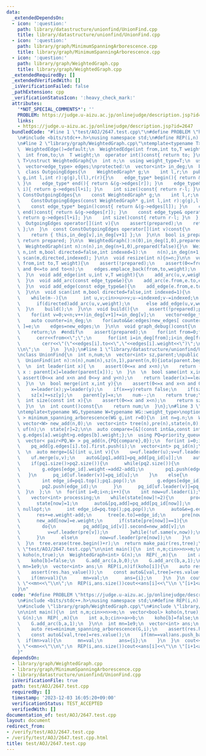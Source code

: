 ```yaml
---
data:
  _extendedDependsOn:
  - icon: ':question:'
    path: library/datastructure/unionfind/UnionFind.cpp
    title: library/datastructure/unionfind/UnionFind.cpp
  - icon: ':question:'
    path: library/graph/MinimumSpanningArborescence.cpp
    title: library/graph/MinimumSpanningArborescence.cpp
  - icon: ':question:'
    path: library/graph/WeightedGraph.cpp
    title: library/graph/WeightedGraph.cpp
  _extendedRequiredBy: []
  _extendedVerifiedWith: []
  _isVerificationFailed: false
  _pathExtension: cpp
  _verificationStatusIcon: ':heavy_check_mark:'
  attributes:
    '*NOT_SPECIAL_COMMENTS*': ''
    PROBLEM: https://judge.u-aizu.ac.jp/onlinejudge/description.jsp?id=2647
    links:
    - https://judge.u-aizu.ac.jp/onlinejudge/description.jsp?id=2647
  bundledCode: "#line 1 \"test/AOJ/2647.test.cpp\"\n#define PROBLEM \"https://judge.u-aizu.ac.jp/onlinejudge/description.jsp?id=2647\"\
    \n#include <bits/stdc++.h>\nusing namespace std;\n#define REP(i,n) for(int i=0;i<(n);i++)\n\
    \n#line 2 \"library/graph/WeightedGraph.cpp\"\ntemplate<typename T>\nstruct WeightedEdge{\n\
    \  WeightedEdge()=default;\n  WeightedEdge(int from,int to,T weight):from(from),to(to),weight(weight){}\n\
    \  int from,to;\n  T weight;\n  operator int()const{ return to; }\n};\n\ntemplate<typename\
    \ T>\nstruct WeightedGraph{\n  int n;\n  using weight_type=T;\n  using edge_type=WeightedEdge<T>;\n\
    \  vector<edge_type> edges;\nprotected:\n  vector<int> in_deg;\n  bool prepared;\n\
    \  class OutgoingEdges{\n    WeightedGraph* g;\n    int l,r;\n  public:\n    OutgoingEdges(WeightedGraph*\
    \ g,int l,int r):g(g),l(l),r(r){}\n    edge_type* begin(){ return &(g->edges[l]);\
    \ }\n    edge_type* end(){ return &(g->edges[r]); }\n    edge_type& operator[](int\
    \ i){ return g->edges[l+i]; }\n    int size()const{ return r-l; }\n  };\n  class\
    \ ConstOutgoingEdges{\n    const WeightedGraph* g;\n    int l,r;\n  public:\n\
    \    ConstOutgoingEdges(const WeightedGraph* g,int l,int r):g(g),l(l),r(r){}\n\
    \    const edge_type* begin()const{ return &(g->edges[l]); }\n    const edge_type*\
    \ end()const{ return &(g->edges[r]); }\n    const edge_type& operator[](int i)const{\
    \ return g->edges[l+i]; }\n    int size()const{ return r-l; }\n  };\npublic:\n\
    \  OutgoingEdges operator[](int v){\n    assert(prepared);\n    return { this,in_deg[v],in_deg[v+1]\
    \ };\n  }\n  const ConstOutgoingEdges operator[](int v)const{\n    assert(prepared);\n\
    \    return { this,in_deg[v],in_deg[v+1] };\n  }\n\n  bool is_prepared()const{\
    \ return prepared; }\n\n  WeightedGraph():n(0),in_deg(1,0),prepared(false){}\n\
    \  WeightedGraph(int n):n(n),in_deg(n+1,0),prepared(false){}\n  WeightedGraph(int\
    \ n,int m,bool directed=false,int indexed=1):\n    n(n),in_deg(n+1,0),prepared(false){\
    \ scan(m,directed,indexed); }\n\n  void resize(int n){n=n;}\n\n  void add_arc(int\
    \ from,int to,T weight){\n    assert(!prepared);\n    assert(0<=from and from<n\
    \ and 0<=to and to<n);\n    edges.emplace_back(from,to,weight);\n    in_deg[from+1]++;\n\
    \  }\n  void add_edge(int u,int v,T weight){\n    add_arc(u,v,weight);\n    add_arc(v,u,weight);\n\
    \  }\n  void add_arc(const edge_type&e){\n    add_arc(e.from,e.to,e.weight);\n\
    \  }\n  void add_edge(const edge_type&e){\n    add_edge(e.from,e.to,e.weight);\n\
    \  }\n\n  void scan(int m,bool directed=false,int indexed=1){\n    edges.reserve(directed?m:2*m);\n\
    \    while(m--){\n      int u,v;cin>>u>>v;u-=indexed;v-=indexed;\n      T weight;cin>>weight;\n\
    \      if(directed)add_arc(u,v,weight);\n      else add_edge(u,v,weight);\n  \
    \  }\n    build();\n  }\n\n  void build(){\n    assert(!prepared);prepared=true;\n\
    \    for(int v=0;v<n;v++)in_deg[v+1]+=in_deg[v];\n    vector<edge_type> new_edges(in_deg.back());\n\
    \    auto counter=in_deg;\n    for(auto&&e:edges)new_edges[ counter[e.from]++\
    \ ]=e;\n    edges=new_edges;\n  }\n\n  void graph_debug()const{\n  #ifndef __DEBUG\n\
    \    return;\n  #endif\n    assert(prepared);\n    for(int from=0;from<n;from++){\n\
    \      cerr<<from<<\";\";\n      for(int i=in_deg[from];i<in_deg[from+1];i++)\n\
    \        cerr<<\"(\"<<edges[i].to<<\",\"<<edges[i].weight<<\")\";\n      cerr<<\"\
    \\n\";\n    }\n  }\n};\n#line 1 \"library/datastructure/unionfind/UnionFind.cpp\"\
    \nclass UnionFind{\n  int n,num;\n  vector<int> sz,parent;\npublic:\n  UnionFind()=default;\n\
    \  UnionFind(int n):n(n),num(n),sz(n,1),parent(n,0){iota(parent.begin(),parent.end(),0);}\n\
    \  \n  int leader(int x){ \n    assert(0<=x and x<n);\n    return (x==parent[x]?\
    \ x : parent[x]=leader(parent[x])); \n  }\n  \n  bool same(int x,int y){\n   \
    \ assert(0<=x and x<n and 0<=y and y<n);\n    return leader(x)==leader(y); \n\
    \  }\n  \n  bool merge(int x,int y){\n    assert(0<=x and x<n and 0<=y and y<n);\n\
    \    x=leader(x);y=leader(y);\n    if(x==y)return false;\n    if(sz[x]<sz[y])swap(x,y);\n\
    \    sz[x]+=sz[y];\n    parent[y]=x;\n    num--;\n    return true;\n  }\n  \n\
    \  int size(const int x){\n    assert(0<=x and x<n);\n    return sz[leader(x)];\n\
    \  }\n  \n  int count()const{\n    return num;\n  }\n};\n#line 3 \"library/graph/MinimumSpanningArborescence.cpp\"\
    \ntemplate<typename WG,typename W=typename WG::weight_type>\noptional< pair<W,vector<int>>\
    \ > minimum_spanning_arborescence(WG g,int r=0){\n  int n=g.n;\n  W res=0;\n \
    \ vector<W> new_add(n,0);\n  vector<int> tree(n),pre(n),state(n,0);\n  UnionFind\
    \ uf(n);\n  state[r]=2;\n\n  auto compare=[&](const int&a,const int&b){return\
    \ g.edges[a].weight>g.edges[b].weight;};\n  using PQ=priority_queue<int,vector<int>,decltype(compare)>;\n\
    \  vector< pair<PQ,W> > pq_add(n,{PQ{compare},0});\n  for(int i=0;i<g.edges.size();i++)\n\
    \    pq_add[g.edges[i].to].first.push(i);\n  vector<int> pq_id(n);\n  iota(pq_id.begin(),pq_id.end(),0);\n\
    \  \n  auto merge=[&](int u,int v){\n    u=uf.leader(u);v=uf.leader(v);\n    if(u==v)return;\n\
    \    uf.merge(u,v);\n    auto&[pq1,add1]=pq_add[pq_id[u]];\n    auto&[pq2,add2]=pq_add[pq_id[v]];\n\
    \    if(pq1.size()>pq2.size()){\n      while(pq2.size()){\n        int edge_id=pq2.top();pq2.pop();\n\
    \        g.edges[edge_id].weight-=add2-add1;\n        pq1.push(edge_id);\n   \
    \   }\n      pq_id[uf.leader(v)]=pq_id[u];\n    }\n    else{\n      while(pq1.size()){\n\
    \        int edge_id=pq1.top();pq1.pop();\n        g.edges[edge_id].weight-=add1-add2;\n\
    \        pq2.push(edge_id);\n      }\n      pq_id[uf.leader(v)]=pq_id[v];\n  \
    \  }\n  };\n  \n  for(int i=0;i<n;i++){\n    int now=uf.leader(i);\n    if(state[now])continue;\n\
    \    vector<int> processing;\n    while(state[now]!=2){\n      processing.push_back(now);\n\
    \      state[now]=1;\n      auto&[pq,add]=pq_add[pq_id[now]];\n      if(!pq.size())return\
    \ nullopt;\n      int edge_id=pq.top();pq.pop();\n      auto&e=g.edges[edge_id];\n\
    \      res+=e.weight-add;\n      tree[e.to]=edge_id;\n      pre[now]=uf.leader(e.from);\n\
    \      new_add[now]=e.weight;\n      if(state[pre[now]]==1){\n        int v=now;\n\
    \        do{\n          pq_add[pq_id[v]].second=new_add[v];\n          merge(v,now);\n\
    \          v=uf.leader(pre[v]);\n        }while(!uf.same(v,now));\n        now=uf.leader(now);\n\
    \      }\n      else\n        now=uf.leader(pre[now]);\n    }\n    for(int v:processing)state[v]=2;\n\
    \  }\n  tree.erase(tree.begin()+r);\n  return make_pair(res,tree);\n}\n#line 8\
    \ \"test/AOJ/2647.test.cpp\"\n\nint main(){\n  int n,m;cin>>n>>m;\n  vector<bool>\
    \ koho(n,true);\n  WeightedGraph<int> G(n);\n  REP(_,m){\n    int a,b;cin>>a>>b;\n\
    \    koho[b]=false;\n    G.add_arc(a,b,0);\n    G.add_arc(b,a,1);\n  }\n\n  int\
    \ mn=1e9;\n  vector<int> ans;\n  REP(i,n)if(koho[i]){\n    auto res=minimum_spanning_arborescence(G,i);\n\
    \    assert(res.has_value());\n    const auto&[val,tree]=res.value();\n    if(mn==val)ans.push_back(i);\n\
    \    if(mn>val){\n      mn=val;\n      ans={i};\n    }\n  }\n  cout<<ans.size()<<\"\
    \ \"<<mn<<\"\\n\";\n  REP(i,ans.size())cout<<ans[i]<<\"\\n \"[i+1<ans.size()];\n\
    }\n"
  code: "#define PROBLEM \"https://judge.u-aizu.ac.jp/onlinejudge/description.jsp?id=2647\"\
    \n#include <bits/stdc++.h>\nusing namespace std;\n#define REP(i,n) for(int i=0;i<(n);i++)\n\
    \n#include \"library/graph/WeightedGraph.cpp\"\n#include \"library/graph/MinimumSpanningArborescence.cpp\"\
    \n\nint main(){\n  int n,m;cin>>n>>m;\n  vector<bool> koho(n,true);\n  WeightedGraph<int>\
    \ G(n);\n  REP(_,m){\n    int a,b;cin>>a>>b;\n    koho[b]=false;\n    G.add_arc(a,b,0);\n\
    \    G.add_arc(b,a,1);\n  }\n\n  int mn=1e9;\n  vector<int> ans;\n  REP(i,n)if(koho[i]){\n\
    \    auto res=minimum_spanning_arborescence(G,i);\n    assert(res.has_value());\n\
    \    const auto&[val,tree]=res.value();\n    if(mn==val)ans.push_back(i);\n  \
    \  if(mn>val){\n      mn=val;\n      ans={i};\n    }\n  }\n  cout<<ans.size()<<\"\
    \ \"<<mn<<\"\\n\";\n  REP(i,ans.size())cout<<ans[i]<<\"\\n \"[i+1<ans.size()];\n\
    }"
  dependsOn:
  - library/graph/WeightedGraph.cpp
  - library/graph/MinimumSpanningArborescence.cpp
  - library/datastructure/unionfind/UnionFind.cpp
  isVerificationFile: true
  path: test/AOJ/2647.test.cpp
  requiredBy: []
  timestamp: '2023-12-03 16:05:20+09:00'
  verificationStatus: TEST_ACCEPTED
  verifiedWith: []
documentation_of: test/AOJ/2647.test.cpp
layout: document
redirect_from:
- /verify/test/AOJ/2647.test.cpp
- /verify/test/AOJ/2647.test.cpp.html
title: test/AOJ/2647.test.cpp
---
```

